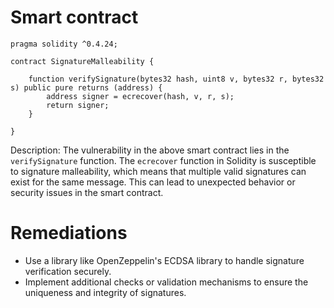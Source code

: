 # Smart contract

```solidity
pragma solidity ^0.4.24;

contract SignatureMalleability {
    
    function verifySignature(bytes32 hash, uint8 v, bytes32 r, bytes32 s) public pure returns (address) {
        address signer = ecrecover(hash, v, r, s);
        return signer;
    }
    
}
```

Description: The vulnerability in the above smart contract lies in the `verifySignature` function. The `ecrecover` function in Solidity is susceptible to signature malleability, which means that multiple valid signatures can exist for the same message. This can lead to unexpected behavior or security issues in the smart contract.

# Remediations

- Use a library like OpenZeppelin's ECDSA library to handle signature verification securely.
- Implement additional checks or validation mechanisms to ensure the uniqueness and integrity of signatures.